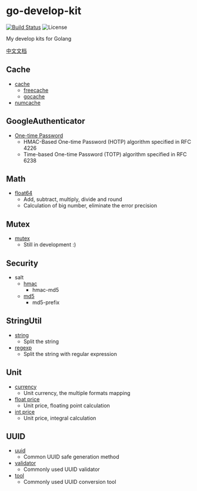 # go-develop-kit
[![Build Status](https://travis-ci.org/WindomZ/go-develop-kit.svg?branch=master)](https://travis-ci.org/WindomZ/go-develop-kit)
![License](https://img.shields.io/badge/license-MIT-green.svg)

My develop kits for Golang

[中文文档](https://github.com/WindomZ/go-develop-kit/blob/master/README_Ch-zh.md#readme)

## Cache
* [cache](https://github.com/WindomZ/go-develop-kit/tree/master/cache)
    * [freecache](https://github.com/WindomZ/go-develop-kit/tree/master/cache/freecache)
    * [gocache](https://github.com/WindomZ/go-develop-kit/tree/master/cache/gocache)
* [numcache](https://github.com/WindomZ/go-develop-kit/tree/master/cache/numcache)

## GoogleAuthenticator
* [One-time Password](https://github.com/WindomZ/go-develop-kit/tree/master/googleauth/otp)
    * HMAC-Based One-time Password (HOTP) algorithm specified in RFC 4226
    * Time-based One-time Password (TOTP) algorithm specified in RFC 6238

## Math
* [float64](https://github.com/WindomZ/go-develop-kit/blob/master/math/float.go)
    * Add, subtract, multiply, divide and round
    * Calculation of big number, eliminate the error precision

## Mutex
* [mutex](https://github.com/WindomZ/go-develop-kit/blob/master/mutex/mutex.go)
    * Still in development :)

## Security
* salt
    * [hmac](https://github.com/WindomZ/go-develop-kit/blob/master/security/salt/hmac.go)
        * hmac-md5
    * [md5](https://github.com/WindomZ/go-develop-kit/blob/master/security/salt/md5.go)
        * md5-prefix

## StringUtil
* [string](https://github.com/WindomZ/go-develop-kit/blob/master/stringutil/string.go)
    * Split the string
* [regexp](https://github.com/WindomZ/go-develop-kit/blob/master/stringutil/regexp.go)
    * Split the string with regular expression

## Unit
* [currency](https://github.com/WindomZ/go-develop-kit/blob/master/unit/currency.go)
    * Unit currency, the multiple formats mapping
* [float price](https://github.com/WindomZ/go-develop-kit/blob/master/unit/float_price.go)
    * Unit price, floating point calculation
* [int price](https://github.com/WindomZ/go-develop-kit/blob/master/unit/int_price.go)
    * Unit price, integral calculation

## UUID
* [uuid](https://github.com/WindomZ/go-develop-kit/blob/master/uuid/uuid.go)
    * Common UUID safe generation method
* [validator](https://github.com/WindomZ/go-develop-kit/blob/master/uuid/validator.go)
    * Commonly used UUID validator
* [tool](https://github.com/WindomZ/go-develop-kit/blob/master/uuid/tool.go)
    * Commonly used UUID conversion tool
